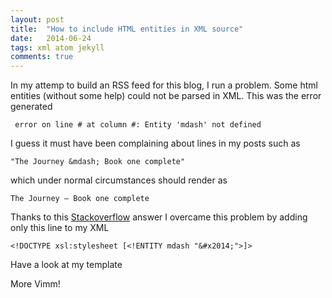 ```yaml
---
layout: post
title:  "How to include HTML entities in XML source"
date:   2014-06-24
tags: xml atom jekyll
comments: true
---
```

In my attemp to build an RSS feed for this blog, I run a problem. Some html entities (without some help) could not be parsed in XML. This was the error generated

```
 error on line # at column #: Entity 'mdash' not defined
```

I guess it must have been complaining about lines in my posts such as

```
"The Journey &mdash; Book one complete"
```

which under normal circumstances should render as

```
The Journey — Book one complete
```

Thanks to this [Stackoverflow](http://stackoverflow.com/questions/2729478/leave-entity-intact-in-xml-xslt) answer I overcame this problem by adding only this line to my XML

```
<!DOCTYPE xsl:stylesheet [<!ENTITY mdash "&#x2014;">]>
```
Have a look at my template
<script src="https://gist.github.com/nadjetey/95d9596405316f9885b4.js"></script>

More Vimm!